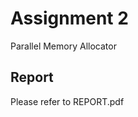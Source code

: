 Assignment 2
====================

Parallel Memory Allocator

Report
--------------
Please refer to REPORT.pdf
